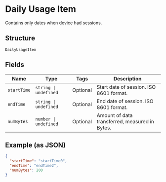 
# Daily Usage Item

Contains only dates when device had sessions.

## Structure

`DailyUsageItem`

## Fields

| Name | Type | Tags | Description |
|  --- | --- | --- | --- |
| `startTime` | `string \| undefined` | Optional | Start date of session. ISO 8601 format. |
| `endTime` | `string \| undefined` | Optional | End date of session. ISO 8601 format. |
| `numBytes` | `number \| undefined` | Optional | Amount of data transferred, measured in Bytes. |

## Example (as JSON)

```json
{
  "startTime": "startTime0",
  "endTime": "endTime2",
  "numBytes": 200
}
```

